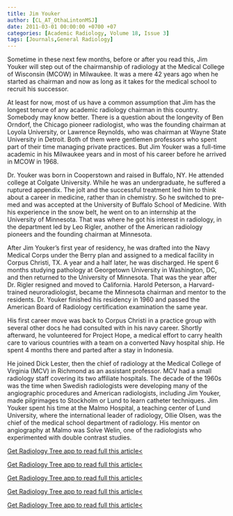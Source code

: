 ```yaml
---
title: Jim Youker
author: [CL_AT_OthaLintonMSJ]
date: 2011-03-01 00:00:00 +0700 +07
categories: [Academic Radiology, Volume 18, Issue 3]
tags: [Journals,General Radiology]
---
```

Sometime in these next few months, before or after you read this, Jim Youker will step out of the chairmanship of radiology at the Medical College of Wisconsin (MCOW) in Milwaukee. It was a mere 42 years ago when he started as chairman and now as long as it takes for the medical school to recruit his successor.

At least for now, most of us have a common assumption that Jim has the longest tenure of any academic radiology chairman in this country. Somebody may know better. There is a question about the longevity of Ben Orndorf, the Chicago pioneer radiologist, who was the founding chairman at Loyola University, or Lawrence Reynolds, who was chairman at Wayne State University in Detroit. Both of them were gentlemen professors who spent part of their time managing private practices. But Jim Youker was a full-time academic in his Milwaukee years and in most of his career before he arrived in MCOW in 1968.

Dr. Youker was born in Cooperstown and raised in Buffalo, NY. He attended college at Colgate University. While he was an undergraduate, he suffered a ruptured appendix. The jolt and the successful treatment led him to think about a career in medicine, rather than in chemistry. So he switched to pre-med and was accepted at the University of Buffalo School of Medicine. With his experience in the snow belt, he went on to an internship at the University of Minnesota. That was where he got his interest in radiology, in the department led by Leo Rigler, another of the American radiology pioneers and the founding chairman at Minnesota.

After Jim Youker’s first year of residency, he was drafted into the Navy Medical Corps under the Berry plan and assigned to a medical facility in Corpus Christi, TX. A year and a half later, he was discharged. He spent 6 months studying pathology at Georgetown University in Washington, DC, and then returned to the University of Minnesota. That was the year after Dr. Rigler resigned and moved to California. Harold Peterson, a Harvard-trained neuroradiologist, became the Minnesota chairman and mentor to the residents. Dr. Youker finished his residency in 1960 and passed the American Board of Radiology certification examination the same year.

His first career move was back to Corpus Christi in a practice group with several other docs he had consulted with in his navy career. Shortly afterward, he volunteered for Project Hope, a medical effort to carry health care to various countries with a team on a converted Navy hospital ship. He spent 4 months there and parted after a stay in Indonesia.

He joined Dick Lester, then the chief of radiology at the Medical College of Virginia (MCV) in Richmond as an assistant professor. MCV had a small radiology staff covering its two affiliate hospitals. The decade of the 1960s was the time when Swedish radiologists were developing many of the angiographic procedures and American radiologists, including Jim Youker, made pilgrimages to Stockholm or Lund to learn catheter techniques. Jim Youker spent his time at the Malmo Hospital, a teaching center of Lund University, where the international leader of radiology, Ollie Olsen, was the chief of the medical school department of radiology. His mentor on angiography at Malmo was Solve Welin, one of the radiologists who experimented with double contrast studies.

[Get Radiology Tree app to read full this article<](https://clinicalpub.com/app)

[Get Radiology Tree app to read full this article<](https://clinicalpub.com/app)

[Get Radiology Tree app to read full this article<](https://clinicalpub.com/app)

[Get Radiology Tree app to read full this article<](https://clinicalpub.com/app)

[Get Radiology Tree app to read full this article<](https://clinicalpub.com/app)